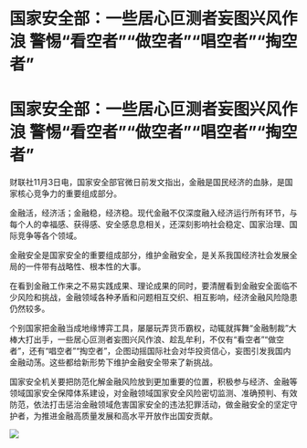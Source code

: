 # 国家安全部：一些居心叵测者妄图兴风作浪 警惕“看空者”“做空者”“唱空者”“掏空者”

# 国家安全部：一些居心叵测者妄图兴风作浪 警惕“看空者”“做空者”“唱空者”“掏空者”

财联社11月3日电，国家安全部官微日前发文指出，金融是国民经济的血脉，是国家核心竞争力的重要组成部分。

金融活，经济活；金融稳，经济稳。现代金融不仅深度融入经济运行所有环节，与每个人的幸福感、获得感、安全感息息相关，还深刻影响社会稳定、国家治理、国际竞争等各个领域。

金融安全是国家安全的重要组成部分，维护金融安全，是关系我国经济社会发展全局的一件带有战略性、根本性的大事。

在看到金融工作来之不易实践成果、理论成果的同时，要清醒看到金融安全面临不少风险和挑战，金融领域各种矛盾和问题相互交织、相互影响，经济金融风险隐患仍然较多。

个别国家把金融当成地缘博弈工具，屡屡玩弄货币霸权，动辄就挥舞“金融制裁”大棒大打出手，一些居心叵测者妄图兴风作浪、趁乱牟利，不仅有“看空者”“做空者”，还有“唱空者”“掏空者”，企图动摇国际社会对华投资信心，妄图引发我国内金融动荡。这些都给新形势下维护金融安全带来了新挑战。

国家安全机关要把防范化解金融风险放到更加重要的位置，积极参与经济、金融等领域国家安全保障体系建设，对金融领域国家安全风险密切监测、准确预判、有效防范，依法打击惩治金融领域危害国家安全的违法犯罪活动，做金融安全的坚定守护者，为推进金融高质量发展和高水平开放作出国安贡献。

![](https://inews.gtimg.com/news_bt/OkKRnCUUd_ISjuOdPUyPWf_kQiHuzG2K-ktxVoQLqGytUAA/0)

